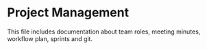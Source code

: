 # Project Management

This file includes documentation about team roles, meeting minutes, workflow plan, sprints and git.
